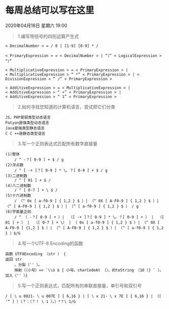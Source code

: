# 每周总结可以写在这里

2020年04月18日  星期六  19:00


>1.编写带括号的四则运算产生式

    < DecimalNumber > = / 0 | [1-9] [0-9] * /

    < PrimaryExpression > = < DecimalNumber > | “（” < LogicalExpression > “）”

    < MultiplicativeExpression > = < PrimaryExpression > |
    < MultiplicativeExpression > “ *” < PrimaryExpression > | < DivisionExpression > “ /” < PrimaryExpression >

    < AdditiveExpression > = < MultiplicativeExpression > |
    < AdditiveExpression > “ +” < PrimaryExpression > |
    < AdditiveExpression > “ 1” < PrimaryExpression >


>2.如何寻找您知道的计算机语言，尝试把它们分类

    JS，PHP是弱类型动态语言
    Patyon是强类型动态语言
    Java是强类型静态语言
    C C ++是静态类型语言


>3.写一个正则表达式匹配所有数字直接量

    (1)整体
        / ^ -？[ 0-9 ] + $ / g
    (2)浮点数
        / ^ [ -+ ]？[ 0-9 ] * \。？[ 0-9 ] + $ / g
    (3)二进制数
        / ^ [ 01 ] + $ /
    (4)八二进制数
        / ^ [ 0-7 ] + \ $ /
    (5)十六进制数
        / （^ 0x [ a-f0-9 ] { 1,2 } $ ）| （^ 0X [ A-F0-9 ] { 1,2 } $ ）| （^ [ A-F0-9 ] { 1,2 } $ ）| （^ [ a-f0-9 ] { 1,2 } $ ） / g
    (6)字面量正则
        / ^ （ -？[ 0-9 ] + ）|  （[ -+ ]？[ 0-9 ] * \。？[ 0-9 ] + ） |  （[ 01 ] + ） |  （[ 0-7 ] + \） | （ 0x [ a-f0-9 ] { 1,2 } $ ）| （^ 0X [ A-F0-9 ] {1,2 } $ ）| （^ [ A-F0-9 ] { 1,2 } $ ）| （^ [ a-f0-9 ] { 1,2 } ）$/G


>4.写一个UTF-8 Encoding的函数

    函数 UTF8Encoding （str ） { 
    返回 str 
        。分裂（'' ）。 
        映射（（小号）=> `\\û $ { 小号。charCodeAt （）。的toString （16 ）} ` ）。加入（'' ）}  
    
>5.写一个正则表达式，匹配所有的串联直接量，单引号和双引号

    / [ \ u 0021- \ u 007E ] { 6,16 } | [ \ x 21- \ x 7E ] { 6,16 } | （[ '“ ] ）（？：（？！ \ 1 ）。）*？\ 1/G

